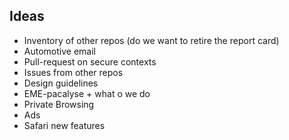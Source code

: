 ## Ideas

* Inventory of other repos (do we want to retire the report card)
* Automotive email
* Pull-request on secure contexts
* Issues from other repos
* Design guidelines
* EME-pacalyse + what o we do
* Private Browsing
* Ads
* Safari new features
